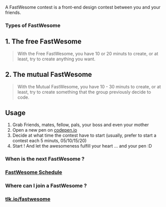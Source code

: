 A FastWesome contest is a front-end design contest between you and your friends.



### Types of FastWesome
## 1. The free FastWesome
  > With the Free FastWesome, you have 10 or 20 minuts to create, or at least, try to create anything you want.
  
## 2. The mutual FastWesome
  > With the Mutual FastWesome, you have 10 - 30 minuts to create, or at least, try to create something that the group previously decide to code.


## Usage
1. Grab Friends, mates, fellow, pals, your boss and even your mother
2. Open a new pen on [codepen.io](http://codepen.io)
3. Decide at what time the contest have to start (usually, prefer to start a contest each 5 minuts, 05/10/15/20)
4. Start ! And let the awesomeness fulfill your heart ... and your pen :D 


### When is the next FastWesome ?
### [FastWesome Schedule](http://codepen.io/LukyVj/pen/full/mFecj)
### Where can I join a FastWesome ?
### [tlk.io/fastwesome](http://tlk.io/fastwesome)

